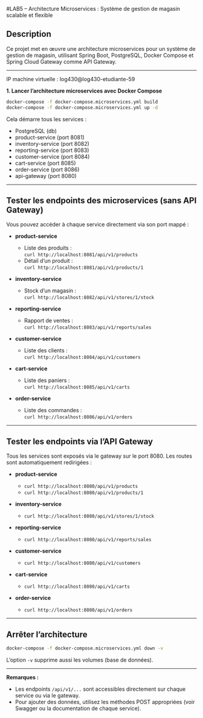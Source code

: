 
#LAB5 – Architecture Microservices : Système de gestion de magasin scalable et flexible

## Description

Ce projet met en œuvre une architecture microservices pour un système de gestion de magasin, utilisant Spring Boot, PostgreSQL, Docker Compose et Spring Cloud Gateway comme API Gateway.

---

IP machine virtuelle : log430@log430-etudiante-59

**1. Lancer l’architecture microservices avec Docker Compose**
```sh
docker-compose -f docker-compose.microservices.yml build
docker-compose -f docker-compose.microservices.yml up -d
```
Cela démarre tous les services :
- PostgreSQL (db)
- product-service (port 8081)
- inventory-service (port 8082)
- reporting-service (port 8083)
- customer-service (port 8084)
- cart-service (port 8085)
- order-service (port 8086)
- api-gateway (port 8080)

---

## Tester les endpoints des microservices (sans API Gateway)

Vous pouvez accéder à chaque service directement via son port mappé :

- **product-service**  
  - Liste des produits :  
    `curl http://localhost:8081/api/v1/products`
  - Détail d’un produit :  
    `curl http://localhost:8081/api/v1/products/1`

- **inventory-service**  
  - Stock d’un magasin :  
    `curl http://localhost:8082/api/v1/stores/1/stock`

- **reporting-service**  
  - Rapport de ventes :  
    `curl http://localhost:8083/api/v1/reports/sales`

- **customer-service**  
  - Liste des clients :  
    `curl http://localhost:8084/api/v1/customers`

- **cart-service**  
  - Liste des paniers :  
    `curl http://localhost:8085/api/v1/carts`

- **order-service**  
  - Liste des commandes :  
    `curl http://localhost:8086/api/v1/orders`

---

## Tester les endpoints via l’API Gateway

Tous les services sont exposés via le gateway sur le port 8080. Les routes sont automatiquement redirigées :

- **product-service**  
  - `curl http://localhost:8080/api/v1/products`
  - `curl http://localhost:8080/api/v1/products/1`

- **inventory-service**  
  - `curl http://localhost:8080/api/v1/stores/1/stock`

- **reporting-service**  
  - `curl http://localhost:8080/api/v1/reports/sales`

- **customer-service**  
  - `curl http://localhost:8080/api/v1/customers`

- **cart-service**  
  - `curl http://localhost:8080/api/v1/carts`

- **order-service**  
  - `curl http://localhost:8080/api/v1/orders`

---

## Arrêter l’architecture

```sh
docker-compose -f docker-compose.microservices.yml down -v
```
L’option `-v` supprime aussi les volumes (base de données).

---

**Remarques :**
- Les endpoints `/api/v1/...` sont accessibles directement sur chaque service ou via le gateway.
- Pour ajouter des données, utilisez les méthodes POST appropriées (voir Swagger ou la documentation de chaque service).



